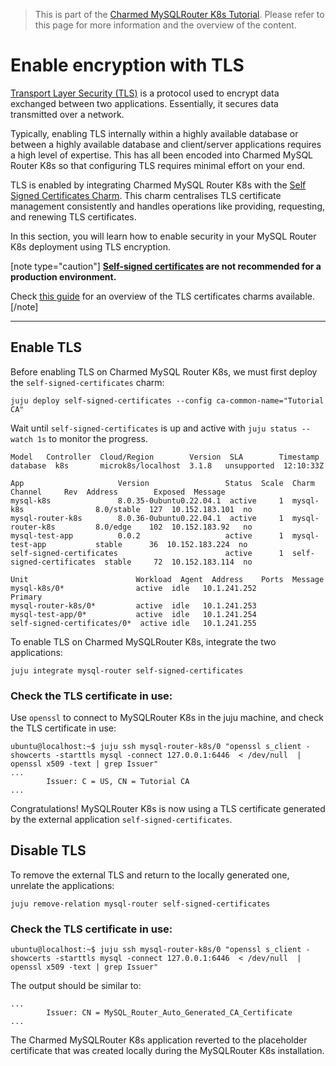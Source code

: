 >This is part of the [Charmed MySQLRouter K8s Tutorial](/t/12176). Please refer to this page for more information and the overview of the content.

# Enable encryption with TLS

[Transport Layer Security (TLS)](https://en.wikipedia.org/wiki/Transport_Layer_Security) is a protocol used to encrypt data exchanged between two applications. Essentially, it secures data transmitted over a network.

Typically, enabling TLS internally within a highly available database or between a highly available database and client/server applications requires a high level of expertise. This has all been encoded into Charmed MySQL Router K8s so that configuring TLS requires minimal effort on your end.

TLS is enabled by integrating Charmed MySQL Router K8s with the [Self Signed Certificates Charm](https://charmhub.io/self-signed-certificates). This charm centralises TLS certificate management consistently and handles operations like providing, requesting, and renewing TLS certificates.

In this section, you will learn how to enable security in your MySQL Router K8s deployment using TLS encryption.

[note type="caution"]
**[Self-signed certificates](https://en.wikipedia.org/wiki/Self-signed_certificate) are not recommended for a production environment.**

Check [this guide](/t/11664) for an overview of the TLS certificates charms available. 
[/note]

---

## Enable TLS
Before enabling TLS on Charmed MySQL Router K8s, we must first deploy the `self-signed-certificates`  charm:
```shell
juju deploy self-signed-certificates --config ca-common-name="Tutorial CA"
```

Wait until `self-signed-certificates` is up and active with `juju status --watch 1s` to monitor the progress.
```shell
Model 	Controller  Cloud/Region    	Version  SLA      	Timestamp
database  k8s     	microk8s/localhost  3.1.8	unsupported  12:10:33Z

App                   	Version              	Status  Scale  Charm                 	Channel 	Rev  Address     	Exposed  Message
mysql-k8s             	8.0.35-0ubuntu0.22.04.1  active  	1  mysql-k8s             	8.0/stable  127  10.152.183.101  no  	 
mysql-router-k8s      	8.0.36-0ubuntu0.22.04.1  active  	1  mysql-router-k8s      	8.0/edge	102  10.152.183.92   no  	 
mysql-test-app        	0.0.2                	active  	1  mysql-test-app        	stable   	36  10.152.183.224  no  	 
self-signed-certificates                       	active  	1  self-signed-certificates  stable   	72  10.152.183.114  no  	 

Unit                     	Workload  Agent  Address   	Ports  Message
mysql-k8s/0*             	active	idle   10.1.241.252     	Primary
mysql-router-k8s/0*      	active	idle   10.1.241.253    	 
mysql-test-app/0*        	active	idle   10.1.241.254    	 
self-signed-certificates/0*  active	idle   10.1.241.255  
```

To enable TLS on Charmed MySQLRouter K8s, integrate the two applications:
```shell
juju integrate mysql-router self-signed-certificates
```

### Check the TLS certificate in use:
Use `openssl` to connect to MySQLRouter K8s in the juju machine, and check the TLS certificate in use:
```shell
ubuntu@localhost:~$ juju ssh mysql-router-k8s/0 "openssl s_client -showcerts -starttls mysql -connect 127.0.0.1:6446  < /dev/null  | openssl x509 -text | grep Issuer"
...
    	Issuer: C = US, CN = Tutorial CA
...
```

Congratulations! MySQLRouter K8s is now using a TLS certificate generated by the external application `self-signed-certificates`.

## Disable TLS
To remove the external TLS and return to the locally generated one, unrelate the applications:
```shell
juju remove-relation mysql-router self-signed-certificates
```

### Check the TLS certificate in use:
```shell
ubuntu@localhost:~$ juju ssh mysql-router-k8s/0 "openssl s_client -showcerts -starttls mysql -connect 127.0.0.1:6446  < /dev/null  | openssl x509 -text | grep Issuer"
```

The output should be similar to:
```shell
...
    	Issuer: CN = MySQL_Router_Auto_Generated_CA_Certificate
...
```


The Charmed MySQLRouter K8s application reverted to the placeholder certificate that was created locally during the MySQLRouter K8s installation.